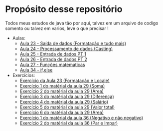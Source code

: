 # Propósito desse repositório
Todos meus estudos de java tão por aqui, talvez em um arquivo de codigo somento ou talvez em varios, leve o que precisar !

- Aulas:
    - [Aula 23 - Saída de dados (Formatação e tudo mais)](https://github.com/CalebeEvangelista/Udemy-Java/blob/main/Aulas/Aula23.java)
    - [Aula 24 - Processamento de dados (Casting)](https://github.com/CalebeEvangelista/Udemy-Java/blob/main/Aulas/Aula24.java)
    - [Aula 25 - Entrada de dados PT 1](https://github.com/CalebeEvangelista/Udemy-Java/blob/main/Aulas/Aula25.java)
    - [Aula 26 - Entrada de dados PT 2](https://github.com/CalebeEvangelista/Udemy-Java/blob/main/Aulas/Aula26.java)
    - [Aula 27 - Funções matematicas](https://github.com/CalebeEvangelista/Udemy-Java/blob/main/Aulas/Aula27.java)
    - [Aula 34 - if,else](https://github.com/CalebeEvangelista/UdemyJava/blob/main/Aulas/Aula34.java)
- Exercícios:
    - [Exercício da Aula 23 (Formatação e Locale)](https://github.com/CalebeEvangelista/Udemy-Java/blob/main/Exercicios/Exe23.java)
    - [Exercício 1 do matérial da aula 29 (Soma)](https://github.com/CalebeEvangelista/UdemyJava/blob/main/Exercicios/ExeOF01.java)
    - [Exercício 2 do matérial da aula 29 (Área)](https://github.com/CalebeEvangelista/UdemyJava/blob/main/Exercicios/ExeOF02.java)
    - [Exercício 3 do matérial da aula 29 (Diferença)](https://github.com/CalebeEvangelista/UdemyJava/blob/main/Exercicios/ExeOF03.java)
    - [Exercício 4 do matérial da aula 29 (Salário)](https://github.com/CalebeEvangelista/UdemyJava/blob/main/Exercicios/ExeOF04.java)
    - [Exercício 5 do matérial da aula 29 (Valor total)](https://github.com/CalebeEvangelista/UdemyJava/blob/main/Exercicios/ExeOF05.java)
    - [Exercício 6 do matérial da aula 29 (Área)](https://github.com/CalebeEvangelista/UdemyJava/blob/main/Exercicios/ExeOF06.java)
    - [Exercício 1 do matérial da aula 36 (Negativo e não negativo)](https://github.com/CalebeEvangelista/UdemyJava/blob/main/Exercicios/ExeOF07.java)
    - [Exercício 2 do matérial da aula 36 (Par e Impar)](https://github.com/CalebeEvangelista/UdemyJava/blob/main/Exercicios/ExeOF08.java)